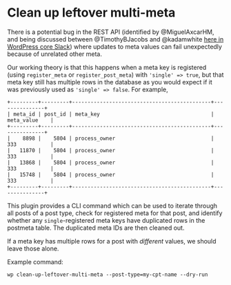 # Clean up leftover multi-meta

There is a potential bug in the REST API (identified by @MiguelAxcarHM, and being discussed between @TimothyBJacobs and @kadamwhite [here in WordPress core Slack](https://wordpress.slack.com/archives/C02RQC26G/p1663892062273559)) where updates to meta values can fail unexpectedly because of unrelated other meta.

Our working theory is that this happens when a meta key is registered (using `register_meta` or `register_post_meta`) with `'single' => true`, but that meta key still has multiple rows in the database as you would expect if it was previously used as `'single' => false`. For example,

```
+---------+---------+---------------------------------------------+---------------+
| meta_id | post_id | meta_key                                    | meta_value    |
+---------+---------+---------------------------------------------+---------------+
|    8898 |    5804 | process_owner                               | 333           |
|   11870 |    5804 | process_owner                               | 333           |
|   13868 |    5804 | process_owner                               | 333           |
|   15748 |    5804 | process_owner                               | 333           |
+---------+---------+---------------------------------------------+---------------+
```

This plugin provides a CLI command which can be used to iterate through all posts of a post type, check for registered meta for that post, and identify whether any `single`-registered meta keys have duplicated rows in the postmeta table. The duplicated meta IDs are then cleaned out.

If a meta key has multiple rows for a post with _different_ values, we should leave those alone.

Example command:

```
wp clean-up-leftover-multi-meta --post-type=my-cpt-name --dry-run
```
